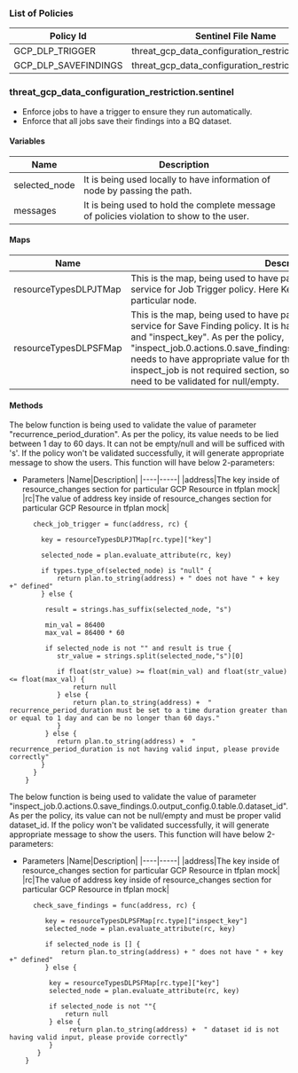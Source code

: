 ### List of Policies
|Policy Id|Sentinel File Name|
|----|-----|
|GCP_DLP_TRIGGER|threat_gcp_data_configuration_restriction.sentinel|
|GCP_DLP_SAVEFINDINGS|threat_gcp_data_configuration_restriction.sentinel|


### threat_gcp_data_configuration_restriction.sentinel
* Enforce jobs to have a trigger to ensure they run automatically.
* Enforce that all jobs save their findings into a BQ dataset.

#### Variables 
|Name|Description|
|----|-----|
|selected_node|It is being used locally to have information of node by passing the path.|
|messages|It is being used to hold the complete message of policies violation to show to the user.|

#### Maps
|Name|Description|
|----|-----|
|resourceTypesDLPJTMap|This is the map, being used to have path of node for the respective gcp service for Job  Trigger policy. Here Key is having complete path of particular node.|
|resourceTypesDLPSFMap|This is the map, being used to have path of nodes for the respective gcp service for Save Finding policy. It is having two enteries with two keys "key" and "inspect_key". As per the policy, "inspect_job.0.actions.0.save_findings.0.output_config.0.table.0.dataset_id" needs to have appropriate value for the dataset_id. As per terraform, inspect_job is not required section, so "inspect_job" & "dataset_id" both need to be validated for null/empty.|

#### Methods
The below function is being used to validate the value of parameter "recurrence_period_duration". As per the policy, its value needs to be lied between 1 day to 60 days. It can not be empty/null and will be sufficed with 's'. If the policy won't be validated successfully, it will generate appropriate message to show the users. This function will have below 2-parameters:

* Parameters
  |Name|Description|
  |----|-----|
  |address|The key inside of resource_changes section for particular GCP Resource in tfplan mock|
  |rc|The value of address key inside of resource_changes section for particular GCP Resource in tfplan mock|
      
```
      check_job_trigger = func(address, rc) {

	    key = resourceTypesDLPJTMap[rc.type]["key"]
	
	    selected_node = plan.evaluate_attribute(rc, key)
	
	    if types.type_of(selected_node) is "null" {
		    return plan.to_string(address) + " does not have " + key +" defined"
	    } else {
		
		 result = strings.has_suffix(selected_node, "s")

		 min_val = 86400
		 max_val = 86400 * 60
		
		 if selected_node is not "" and result is true {
		   	str_value = strings.split(selected_node,"s")[0]
			
			if float(str_value) >= float(min_val) and float(str_value) <= float(max_val) {
				return null 
			} else {
				return plan.to_string(address) +  " recurrence_period_duration must be set to a time duration greater than or equal to 1 day and can be no longer than 60 days."							
			}
		 } else {
			return plan.to_string(address) +  " recurrence_period_duration is not having valid input, please provide correctly"				
		}
	  }
    }

```

The below function is being used to validate the value of parameter "inspect_job.0.actions.0.save_findings.0.output_config.0.table.0.dataset_id". As per the policy, its value can not be null/empty and must be proper valid dataset_id. If the policy won't be validated successfully, it will generate appropriate message to show the users. This function will have below 2-parameters:

* Parameters
  |Name|Description|
  |----|-----|
  |address|The key inside of resource_changes section for particular GCP Resource in tfplan mock|
  |rc|The value of address key inside of resource_changes section for particular GCP Resource in tfplan mock|

```
      check_save_findings = func(address, rc) {

	     key = resourceTypesDLPSFMap[rc.type]["inspect_key"]
	     selected_node = plan.evaluate_attribute(rc, key)
	
	     if selected_node is [] {
		     return plan.to_string(address) + " does not have " + key +" defined"
	     } else {

		  key = resourceTypesDLPSFMap[rc.type]["key"]
		  selected_node = plan.evaluate_attribute(rc, key)
		
		  if selected_node is not ""{
			  return null
		  } else {
			   return plan.to_string(address) +  " dataset id is not having valid input, please provide correctly"			
		  }
	   }
    }
```
